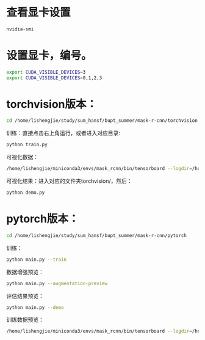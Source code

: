 # 查看显卡设置

```bash
nvidia-smi
```

# 设置显卡，编号。

```bash
export CUDA_VISIBLE_DEVICES=3
export CUDA_VISIBLE_DEVICES=0,1,2,3
```

# torchvision版本：

```bash
cd /home/lishengjie/study/sum_hansf/bupt_summer/mask-r-cnn/torchvision
```

训练：直接点击右上角运行，或者进入对应目录:

```bash
python train.py
```

可视化数据：

```bash
/home/lishengjie/miniconda3/envs/mask_rcnn/bin/tensorboard --logdir=/home/lishengjie/study/sum_hansf/bupt_summer/mask-r-cnn/torchvision/result/three/tensorboard/ --port=9999
```

可视化结果：进入对应的文件夹torchvision/，然后：

```bash
python demo.py
```

# pytorch版本：

```bash
cd /home/lishengjie/study/sum_hansf/bupt_summer/mask-r-cnn/pytorch
```

训练： 

```bash
python main.py --train
```

数据增强预览：

```bash
python main.py --augmentation-preview
```

评估结果预览：

```bash
python main.py --demo
```

训练数据预览：

```bash
/home/lishengjie/miniconda3/envs/mask_rcnn/bin/tensorboard --logdir=/home/lishengjie/study/sum_hansf/bupt_summer/mask-r-cnn/pytorch/result/one/tensorboard/ --port=9999
```